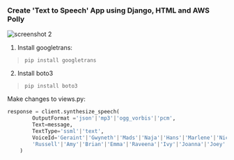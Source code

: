 ### Create 'Text to Speech' App using Django, HTML and AWS Polly
![screenshot 2](https://user-images.githubusercontent.com/20254425/38979666-6f54a04a-43d8-11e8-942e-a5ebf225d0f5.png)


1) Install googletrans:

> `pip install googletrans` 

2) Install boto3

> `pip install boto3`

Make changes to views.py:
```python
response = client.synthesize_speech(
        OutputFormat ='json'|'mp3'|'ogg_vorbis'|'pcm',
        Text=message,
        TextType='ssml'|'text',
        VoiceId='Geraint'|'Gwyneth'|'Mads'|'Naja'|'Hans'|'Marlene'|'Nicole'|
        'Russell'|'Amy'|'Brian'|'Emma'|'Raveena'|'Ivy'|'Joanna'|'Joey'
    )
```
